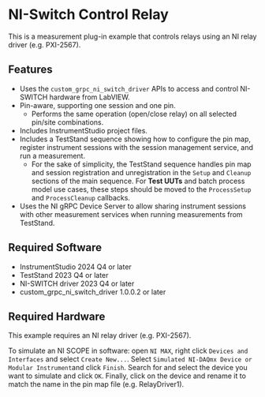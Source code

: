 # NI-Switch Control Relay

This is a measurement plug-in example that controls relays using an NI relay
driver (e.g. PXI-2567).

## Features

- Uses the `custom_grpc_ni_switch_driver` APIs to access and control NI-SWITCH
  hardware from LabVIEW.
- Pin-aware, supporting one session and one pin.
  - Performs the same operation (open/close relay) on all selected pin/site
    combinations.
- Includes InstrumentStudio project files.
- Includes a TestStand sequence showing how to configure the pin map, register
  instrument sessions with the session management service, and run a
  measurement.
  - For the sake of simplicity, the TestStand sequence handles pin map and
    session registration and unregistration in the `Setup` and `Cleanup`
    sections of the main sequence. For **Test UUTs** and batch process model use
    cases, these steps should be moved to the `ProcessSetup` and
    `ProcessCleanup` callbacks.
- Uses the NI gRPC Device Server to allow sharing instrument sessions with other
  measurement services when running measurements from TestStand.

## Required Software

- InstrumentStudio 2024 Q4 or later
- TestStand 2023 Q4 or later
- NI-SWITCH driver 2023 Q4 or later
- custom_grpc_ni_switch_driver 1.0.0.2 or later

## Required Hardware

This example requires an NI relay driver (e.g. PXI-2567).

To simulate an NI SCOPE in software: open `NI MAX`, right click `Devices and
Interfaces` and select `Create New...`. Select `Simulated NI-DAQmx Device or
Modular Instrument`and click `Finish`. Search for and select the device you want
to simulate and click `OK`. Finally, click on the device and rename it to match
the name in the pin map file (e.g. RelayDriver1).

